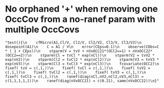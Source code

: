 # No orphaned '+' when removing one OccCov from a no-ranef param with multiple OccCovs

    "test(){\n    cfMicro(A1,Cl/V, Cl2/V, Cl2/V2, Cl3/V, Cl3/V3)\n    dosepoint(A1)\n    C = A1 / V\n    error(CEps=0.1)\n    observe(CObs=C * ( 1 + CEps))\n    stparm(V = tvV + nVxOCC21*(OCC2==1) + nVxOCC22*(OCC2==2))\n    stparm(Cl = tvCl * exp(nCl))\n    stparm(V2 = tvV2 * exp(nV2))\n    stparm(Cl2 = tvCl2 * exp(nCl2))\n    stparm(V3 = tvV3 * exp(nV3))\n    stparm(Cl3 = tvCl3 * exp(nCl3))\n    fcovariate(OCC2)\n    fixef( tvV = c(,1,))\n    fixef( tvCl = c(,1,))\n    fixef( tvV2 = c(,1,))\n    fixef( tvCl2 = c(,1,))\n    fixef( tvV3 = c(,1,))\n    fixef( tvCl3 = c(,1,))\n    ranef(diag(nCl,nV2,nCl2,nV3,nCl3) = c(1,1,1,1,1))\n    ranef(diag(nVxOCC21) = c(0.21), same(nVxOCC22))\n}"

